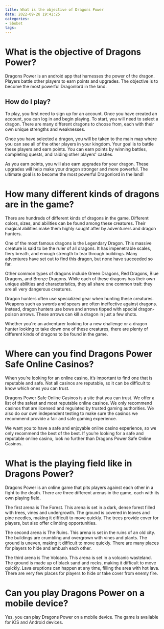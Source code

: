 ```yaml
---
title: What is the objective of Dragons Power
date: 2022-09-28 19:41:25
categories:
- Sbobet
tags:
---
```



#  What is the objective of Dragons Power?

 Dragons Power is an android app that harnesses the power of the dragon. Players battle other players to earn points and upgrades. The objective is to become the most powerful Dragonlord in the land.

## How do I play?

To play, you first need to sign up for an account. Once you have created an account, you can log in and begin playing. To start, you will need to select a dragon. There are many different dragons to choose from, each with their own unique strengths and weaknesses.

Once you have selected a dragon, you will be taken to the main map where you can see all of the other players in your kingdom. Your goal is to battle these players and earn points. You can earn points by winning battles, completing quests, and raiding other players' castles.

As you earn points, you will also earn upgrades for your dragon. These upgrades will help make your dragon stronger and more powerful. The ultimate goal is to become the most powerful Dragonlord in the land!

#  How many different kinds of dragons are in the game?

There are hundreds of different kinds of dragons in the game. Different colors, sizes, and abilities can be found among these creatures. Their magical abilities make them highly sought after by adventurers and dragon hunters.

One of the most famous dragons is the Legendary Dragon. This massive creature is said to be the ruler of all dragons. It has impenetrable scales, fiery breath, and enough strength to tear through buildings. Many adventures have set out to find this dragon, but none have succeeded so far.

Other common types of dragons include Green Dragons, Red Dragons, Blue Dragons, and Bronze Dragons. While each of these dragons has their own unique abilities and characteristics, they all share one common trait: they are all very dangerous creatures.

Dragon hunters often use specialized gear when hunting these creatures. Weapons such as swords and spears are often ineffective against dragons. Instead, dragon hunters use bows and arrows tipped with special dragon-poison arrows. These arrows can kill a dragon in just a few shots.

Whether you're an adventurer looking for a new challenge or a dragon hunter looking to take down one of these creatures, there are plenty of different kinds of dragons to be found in the game.

#  Where can you find Dragons Power Safe Online Casinos?

When you’re looking for an online casino, it’s important to find one that is reputable and safe. Not all casinos are reputable, so it can be difficult to know which ones you can trust. 

Dragons Power Safe Online Casinos is a site that you can trust. We offer a list of the safest and most reputable online casinos. We only recommend casinos that are licensed and regulated by trusted gaming authorities. We also do our own independent testing to make sure the casinos we recommend provide a fair and safe gaming experience.

We want you to have a safe and enjoyable online casino experience, so we only recommend the best of the best. If you’re looking for a safe and reputable online casino, look no further than Dragons Power Safe Online Casinos.

#  What is the playing field like in Dragons Power?

Dragons Power is an online game that pits players against each other in a fight to the death. There are three different arenas in the game, each with its own playing field.

The first arena is The Forest. This arena is set in a dark, dense forest filled with trees, vines and undergrowth. The ground is covered in leaves and pine needles, making it difficult to move quickly. The trees provide cover for players, but also offer climbing opportunities.

The second arena is The Ruins. This arena is set in the ruins of an old city. The buildings are crumbling and overgrown with vines and plants. The ground is uneven, making it difficult to move quickly. There are many places for players to hide and ambush each other.

The third arena is The Volcano. This arena is set in a volcanic wasteland. The ground is made up of black sand and rocks, making it difficult to move quickly. Lava eruptions can happen at any time, filling the area with hot lava. There are very few places for players to hide or take cover from enemy fire.

#  Can you play Dragons Power on a mobile device?

Yes, you can play Dragons Power on a mobile device. The game is available for iOS and Android devices.